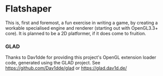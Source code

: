
# Flatshaper

This is, first and foremost, a fun exercise in writing a game,
by creating a workable specialised engine and renderer (starting out with OpenGL3.3+ core).
It is planned to be a 2D platformer, if it does come to fruition.

### GLAD

Thanks to Dav1dde for providing this project's OpenGL extension loader code,
generated using the GLAD project. See https://github.com/Dav1dde/glad or https://glad.dav1d.de/
